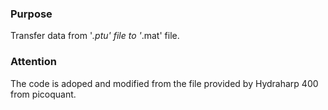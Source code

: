 ### Purpose
Transfer data from '*.ptu' file to '*.mat' file. 

### Attention
The code is adoped and modified from the file provided by Hydraharp 400 from picoquant.
